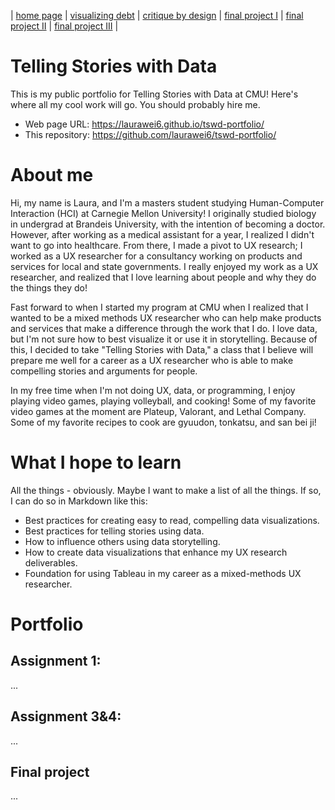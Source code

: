 | [home page](https://laurawei6.github.io/tswd-portfolio/) | [visualizing debt](visualizing-government-debt) | [critique by design](critique-by-design) | [final project I](final-project-part-one) | [final project II](final-project-part-two) | [final project III](final-project-part-three) |

# Telling Stories with Data

This is my public portfolio for Telling Stories with Data at CMU!  Here's where all my cool work will go.  You should probably hire me. 
- Web page URL: https://laurawei6.github.io/tswd-portfolio/
- This repository: https://github.com/laurawei6/tswd-portfolio/

# About me
Hi, my name is Laura, and I'm a masters student studying Human-Computer Interaction (HCI) at Carnegie Mellon University! I originally studied biology in undergrad at Brandeis University, with the intention of becoming a doctor. However, after working as a medical assistant for a year, I realized I didn't want to go into healthcare. From there, I made a pivot to UX research; I worked as a UX researcher for a consultancy working on products and services for local and state governments. I really enjoyed my work as a UX researcher, and realized that I love learning about people and why they do the things they do!

Fast forward to when I started my program at CMU when I realized that I wanted to be a mixed methods UX researcher who can help make products and services that make a difference through the work that I do. I love data, but I'm not sure how to best visualize it or use it in storytelling. Because of this, I decided to take "Telling Stories with Data," a class that I believe will prepare me well for a career as a UX researcher who is able to make compelling stories and arguments for people. 

In my free time when I'm not doing UX, data, or programming, I enjoy playing video games, playing volleyball, and cooking! Some of my favorite video games at the moment are Plateup, Valorant, and Lethal Company. Some of my favorite recipes to cook are gyuudon, tonkatsu, and san bei ji!

# What I hope to learn
All the things - obviously. Maybe I want to make a list of all the things.  If so, I can do so in Markdown like this: 

- Best practices for creating easy to read, compelling data visualizations.
- Best practices for telling stories using data.
- How to influence others using data storytelling.
- How to create data visualizations that enhance my UX research deliverables.
- Foundation for using Tableau in my career as a mixed-methods UX researcher.

# Portfolio

## Assignment 1:
...

## Assignment 3&4: 
...

## Final project
...
